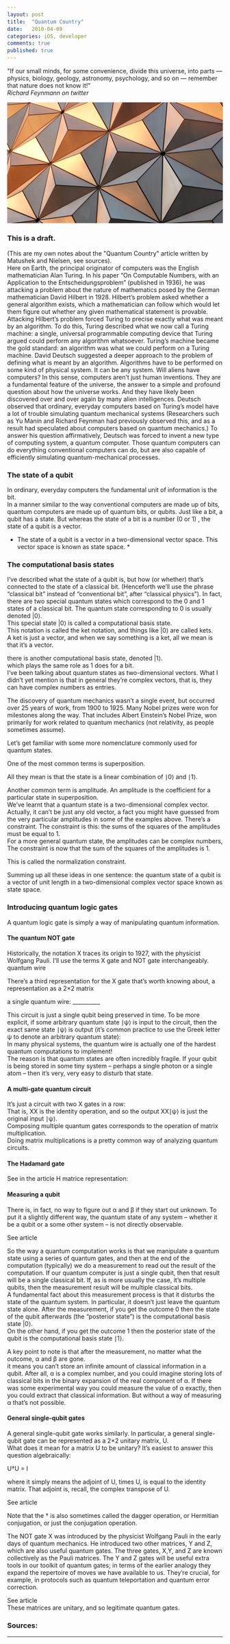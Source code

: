 ```yaml
---
layout: post
title:  "Quantum Country"
date:   2010-04-09
categories: iOS, developer
comments: true
published: true
---
```



<div class="message">
"If our small minds, for some convenience, divide this universe, into parts — physics, biology, geology, astronomy, psychology, and so on — remember that nature does not know it!" 
<br><cite>Richard Feynmann on twitter</cite>
</div>

![image](/assets/img/CSharpScriptingPost.jpg)

### This is a draft.  


(This are my own notes about the "Quantum Country" article written by Matushek and Nielsen, see sources).  
Here on Earth, the principal originator of computers was the English mathematician Alan Turing. In his paper  “On Computable Numbers, with an Application to the Entscheidungsproblem” (published in 1936), he was attacking a problem about the nature of mathematics posed by the German mathematician David Hilbert in 1928.
Hilbert’s problem asked whether a general algorithm exists, which a mathematician can follow which would let them figure out whether any given mathematical statement is provable.
Attacking Hilbert’s problem forced Turing to precise exactly what was meant by an algorithm. 
To do this, Turing described what we now call a Turing machine: a single, universal programmable computing device that Turing argued could perform any algorithm whatsoever. Turing’s machine became the gold standard: an algorithm was what we could perform on a Turing machine.
David Deutsch suggested a deeper approach to the problem of defining what is meant by an algorithm.
Algorithms have to be performed on some kind of physical system. It can be any system.
Will aliens have computers? 
In this sense, computers aren’t just human inventions. 
They are a fundamental feature of the universe, the answer to a simple and profound question about how the universe works. 
And they have likely been discovered over and over again by many alien intelligences. 
Deutsch observed that ordinary, everyday computers based on Turing’s model have a lot of trouble simulating quantum mechanical systems (Researchers such as Yu Manin and Richard Feynman had previously observed this, and as a result had speculated about computers based on quantum mechanics.)
To answer his question affirmatively, Deutsch was forced to invent a new type of computing system, a quantum computer. 
Those quantum computers can do everything conventional computers can do, but are also capable of efficiently simulating quantum-mechanical processes.

### The state of a qubit

In ordinary, everyday computers the fundamental unit of information is the bit.  
In a manner similar to the way conventional computers are made up of bits, quantum computers are made up of quantum bits, or qubits. Just like a bit, a qubit has a state. But whereas the state of a bit is a number (0 or 1) , the state of a qubit is a vector.   
* The state of a qubit is a vector in a two-dimensional vector space. This vector space is known as state space. *  

### The computational basis states

I’ve described what the state of a qubit is, but how (or whether) that’s connected to the state of a classical bit. (Henceforth we’ll use the phrase “classical bit” instead of “conventional bit”, after “classical physics”). In fact, there are two special quantum states which correspond to the 
0 and 1 states of a classical bit. The quantum state corresponding to 0 is usually denoted |0⟩.  
This special state |0⟩ is called a computational basis state.  
This notation is called the ket notation, and things like |0⟩ are called kets.  
A ket is just a vector, and when we say something is a ket, all we mean is that it’s a vector.  

there is another computational basis state, denoted |1⟩.  
which plays the same role as 1 does for a bit.  
I’ve been talking about quantum states as two-dimensional vectors. What I didn’t yet mention is that in general they’re complex vectors, that is, they can have complex numbers as entries.  

The discovery of quantum mechanics wasn’t a single event, but occurred over 25 years of work, from 1900 to 1925. Many Nobel prizes were won for milestones along the way. That includes Albert Einstein’s Nobel Prize, won primarily for work related to quantum mechanics (not relativity, as people sometimes assume).  

Let’s get familiar with some more nomenclature commonly used for quantum states.  

One of the most common terms is superposition.  

All they mean is that the state is a linear combination of ∣0⟩ and ∣1⟩.  

Another common term is amplitude. An amplitude is the coefficient for a particular state in superposition.  
We’ve learnt that a quantum state is a two-dimensional complex vector. Actually, it can’t be just any old vector, a fact you might have guessed from the very particular amplitudes in some of the examples above. There’s a constraint. The constraint is this: the sums of the squares of the amplitudes must be equal to 1.   
For a more general quantum state, the amplitudes can be complex numbers, The constraint is now that the sum of the squares of the amplitudes is 1.  

This is called the normalization constraint.  

Summing up all these ideas in one sentence: the quantum state of a qubit is a vector of unit length in a two-dimensional complex vector space known as state space.  


### Introducing quantum logic gates

A quantum logic gate is simply a way of manipulating quantum information.  

#### The quantum NOT gate

Historically, the notation X traces its origin to 1927, with the physicist Wolfgang Pauli. 
I’ll use the terms X gate and NOT gate interchangeably.
quantum wire

There’s a third representation for the X gate that’s worth knowing about, a representation as a 2×2 matrix

a single quantum wire:
	__________

This circuit is just a single qubit being preserved in time. To be more explicit, if some arbitrary quantum state ∣ψ⟩ is input to the circuit, then the exact same state ∣ψ⟩ is output (it’s common practice to use the Greek letter ψ to denote an arbitrary quantum state):  
In many physical systems, the quantum wire is actually one of the hardest quantum computations to implement!  
The reason is that quantum states are often incredibly fragile. If your qubit is being stored in some tiny system – perhaps a single photon or a single atom – then it’s very, very easy to disturb that state.  

#### A multi-gate quantum circuit

It’s just a circuit with two X gates in a row:  
That is, XX is the identity operation, and so the output  XX∣ψ⟩ is just the original input ∣ψ⟩.  
Composing multiple quantum gates corresponds to the operation of matrix multiplication.  
Doing matrix multiplications is a pretty common way of analyzing quantum circuits.  

#### The Hadamard gate
See in the article
H matrice representation:

#### Measuring a qubit

There is, in fact, no way to figure out α and β if they start out unknown. To put it a slightly different way, the quantum state of any system – whether it be a qubit or a some other system – is not directly observable.  

See article

So the way a quantum computation works is that we manipulate a quantum state using a series of quantum gates, and then at the end of the computation (typically) we do a measurement to read out the result of the computation. If our quantum computer is just a single qubit, then that result will be a single classical bit. If, as is more usually the case, it’s multiple qubits, then the measurement result will be multiple classical bits.  
A fundamental fact about this measurement process is that it disturbs the state of the quantum system. In particular, it doesn’t just leave the quantum state alone. After the measurement, if you get the outcome 0 then the state of the qubit afterwards (the “posterior state”) is the computational basis state |0⟩.  
On the other hand, if you get the outcome 1 then the posterior state of the qubit is the computational basis state ∣1⟩.  

A key point to note is that after the measurement, no matter what the outcome, α and β are gone.   
it means you can’t store an infinite amount of classical information in a qubit. After all, α is a complex number, and you could imagine storing lots of classical bits in the binary expansion of the real component of α. If there was some experimental way you could measure the value of α exactly, then you could extract that classical information. But without a way of measuring α that’s not possible.  

#### General single-qubit gates

A general single-qubit gate works similarly. In particular, a general single-qubit gate can be represented as a 2×2 unitary matrix, U.  
What does it mean for a matrix U to be unitary? It’s easiest to answer this question algebraically:  

U†U = I   

where it simply means the adjoint of U,  times U, is equal to the identity matrix. That adjoint is, recall, the complex transpose of U.  

See article  

Note that the † is also sometimes called the dagger operation, or Hermitian conjugation, or just the conjugation operation.  

The NOT gate X was introduced by the physicist Wolfgang Pauli in the early days of quantum mechanics. He introduced two other matrices, Y and Z, which are also useful quantum gates. The three gates, X,Y, and Z are known collectively as the Pauli matrices. The Y and Z gates will be useful extra tools in our toolkit of quantum gates; in terms of the earlier analogy they expand the repertoire of moves we have available to us. They’re crucial, for example, in protocols such as quantum teleportation and quantum error correction.  

See article  
These matrices are unitary, and so legitimate quantum gates.  





### Sources:




<hr>
